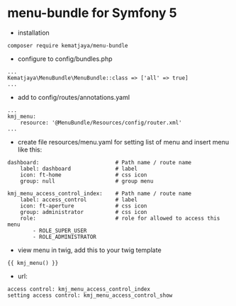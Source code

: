 # menu-bundle for Symfony 5
- installation
```
composer require kematjaya/menu-bundle
```
- configure to config/bundles.php
```
...
Kematjaya\MenuBundle\MenuBundle::class => ['all' => true]
...
```
- add to config/routes/annotations.yaml
```
...
kmj_menu:
    resource: '@MenuBundle/Resources/config/router.xml'
...
```
- create file resources/menu.yaml for setting list of menu and insert menu like this:
```
dashboard:                        # Path name / route name
    label: dashboard              # label
    icon: ft-home                 # css icon
    group: null                   # group menu 
    
kmj_menu_access_control_index:    # Path name / route name
    label: access_control         # label
    icon: ft-aperture             # css icon
    group: administrator          # css icon
    role:                         # role for allowed to access this menu
        - ROLE_SUPER_USER
        - ROLE_ADMINISTRATOR
```
- view menu in twig, add this to your twig template
```
{{ kmj_menu() }}
```
- url:
```
access control: kmj_menu_access_control_index
setting access control: kmj_menu_access_control_show
```
